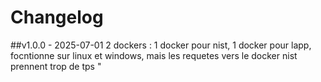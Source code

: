 # Changelog

##v1.0.0 - 2025-07-01
2 dockers : 1 docker pour nist, 1 docker pour lapp, focntionne sur linux et windows, mais les requetes vers le docker nist prennent trop de tps "


